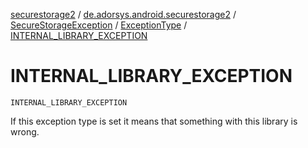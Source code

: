 [securestorage2](../../../index.md) / [de.adorsys.android.securestorage2](../../index.md) / [SecureStorageException](../index.md) / [ExceptionType](index.md) / [INTERNAL_LIBRARY_EXCEPTION](./-i-n-t-e-r-n-a-l_-l-i-b-r-a-r-y_-e-x-c-e-p-t-i-o-n.md)

# INTERNAL_LIBRARY_EXCEPTION

`INTERNAL_LIBRARY_EXCEPTION`

If this exception type is set it means that something with this library is wrong.

